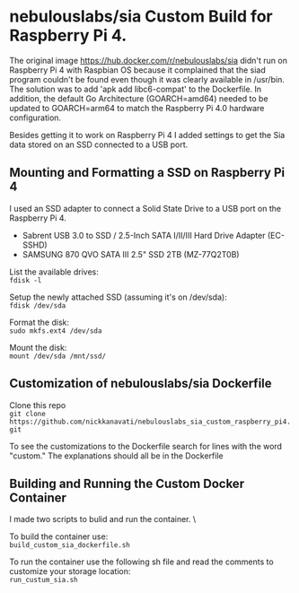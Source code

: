 # nebulouslabs/sia Custom Build for Raspberry Pi 4.
The original image https://hub.docker.com/r/nebulouslabs/sia didn't run on Raspberry Pi 4 with Raspbian OS because it complained that the siad program couldn't be found even though it was clearly available in /usr/bin. The solution was to add 'apk add libc6-compat' to the Dockerfile. In addition, the default Go Architecture (GOARCH=amd64) needed to be updated to GOARCH=arm64 to match the Raspberry Pi 4.0 hardware configuration.

Besides getting it to work on Raspberry Pi 4 I added settings to get the Sia data stored on an SSD connected to a USB port.

## Mounting and Formatting a SSD on Raspberry Pi 4
I used an SSD adapter to connect a Solid State Drive to a USB port on the Raspberry Pi 4.
* Sabrent USB 3.0 to SSD / 2.5-Inch SATA I/II/III Hard Drive Adapter (EC-SSHD)
* SAMSUNG 870 QVO SATA III 2.5" SSD 2TB (MZ-77Q2T0B)

List the available drives: \
`fdisk -l`

Setup the newly attached SSD (assuming it's on /dev/sda): \
`fdisk /dev/sda`

Format the disk: \
`sudo mkfs.ext4 /dev/sda`

Mount the disk: \
`mount /dev/sda /mnt/ssd/`

## Customization of nebulouslabs/sia Dockerfile
Clone this repo \
`git clone https://github.com/nickkanavati/nebulouslabs_sia_custom_raspberry_pi4.git`

To see the customizations to the Dockerfile search for lines with the word "custom." The explanations should all be in the Dockerfile

## Building and Running the Custom Docker Container
I made two scripts to bulid and run the container. \

To build the container use: \
`build_custom_sia_dockerfile.sh`

To run the container use the following sh file and read the comments to customize your storage location: \
`run_custum_sia.sh`
